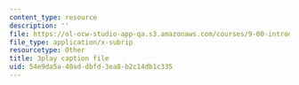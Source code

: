 ```yaml
---
content_type: resource
description: ''
file: https://ol-ocw-studio-app-qa.s3.amazonaws.com/courses/9-00-introduction-to-psychology-fall-2004/54e9da5a40addbfd3ea8b2c14db1c335_10506.srt
file_type: application/x-subrip
resourcetype: Other
title: 3play caption file
uid: 54e9da5a-40ad-dbfd-3ea8-b2c14db1c335
---
```

